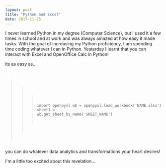 ```yaml
---
layout: post
title: "Python and Excel"
date: 2017-11-25
---
```


I never learned Python in my degree (Computer Science), but I used it a few times in school and at work and 
was always amazed at how easy it made tasks. With the goal of increasing my Python proficiency, I am spending 
time coding whatever I can in Python. Yesterday I learnt that you can interact with Excel and OpenOffice Calc in Python!

its as easy as... 
<code> 
>>>import openpyxl
>>>wb = openpyxl.load_workbook('NAME.xlsx')
>>>sheet1 = wb.get_sheet_by_name('SHEET_NAME')
</code>
you can do whatever data analytics and transformations your heart desires! 

<p>
I'm a little too excited about this revelation...
